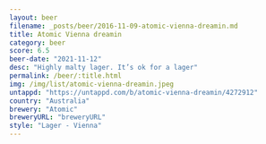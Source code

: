 ```yaml
---
layout: beer
filename: _posts/beer/2016-11-09-atomic-vienna-dreamin.md
title: Atomic Vienna dreamin
category: beer
score: 6.5
beer-date: "2021-11-12"
desc: "Highly malty lager. It’s ok for a lager"
permalink: /beer/:title.html
img: /img/list/atomic-vienna-dreamin.jpeg
untappd: "https://untappd.com/b/atomic-vienna-dreamin/4272912"
country: "Australia"
brewery: "Atomic"
breweryURL: "breweryURL"
style: "Lager - Vienna"
---
```

